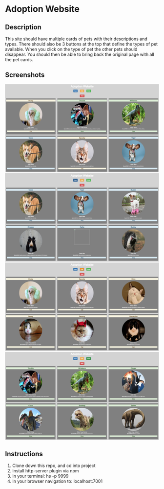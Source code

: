 # Adoption Website

## Description
This site should have multiple cards of pets with their descriptions and types. There should also be 3 buttons at the top that define the types of pet available. When you click on the type of pet the other pets should disappear. You should then be able to bring back the original page with all the pet cards.

## Screenshots
![Adoption Website Screenshot 1](https://raw.githubusercontent.com/maryaliceorr/adoption-website/master/screenshots/screenshot%201.png)
![Adoption Website Screenshot 2](https://raw.githubusercontent.com/maryaliceorr/adoption-website/master/screenshots/screenshot%202.png)
![Adoption Website Screenshot 3](https://raw.githubusercontent.com/maryaliceorr/adoption-website/master/screenshots/screenshot%203.png)
![Adoption Website Screenshot 4](https://raw.githubusercontent.com/maryaliceorr/adoption-website/master/screenshots/screenshot%204.png)

## Instructions
1. Clone down this repo, and cd into project
2. Install http-server plugin via npm
3. In your terminal: hs -p 9999
4. In your browser navigation to: localhost:7001